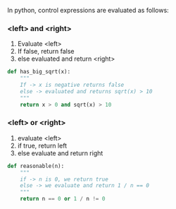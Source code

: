 In python, control expressions are evaluated as follows: 

### \<left\> and \<right\>
1. Evaluate \<left\>
2. If false, return false
3. else evaluated and return \<right\> 

```python 
def has_big_sqrt(x): 
	"""
	If -> x is negative returns false
	else -> evaluated and returns sqrt(x) > 10
	"""
	return x > 0 and sqrt(x) > 10
```

### \<left\> or \<right\> 
1. evaluate \<left\>
2. if true, return left 
3. else evaluate and return right

```python
def reasonable(n): 
	"""
	if -> n is 0, we return true
	else -> we evaluate and return 1 / n == 0 
	"""
	return n == 0 or 1 / n != 0
```

